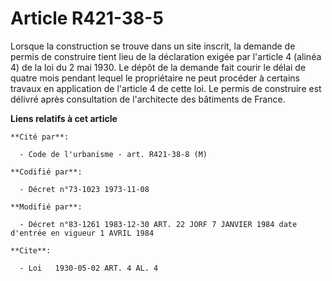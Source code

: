 # Article R421-38-5

Lorsque la construction se trouve dans un site inscrit, la demande de permis de construire tient lieu de la déclaration
exigée par l'article 4 (alinéa 4) de la loi du 2 mai 1930. Le dépôt de la demande fait courir le délai de quatre mois pendant
lequel le propriétaire ne peut procéder à certains travaux en application de l'article 4 de cette loi. Le permis de
construire est délivré après consultation de l'architecte des bâtiments de France.

**Liens relatifs à cet article**

	**Cité par**:

	  - Code de l'urbanisme - art. R421-38-8 (M)

	**Codifié par**:

	  - Décret n°73-1023 1973-11-08

	**Modifié par**:

	  - Décret n°83-1261 1983-12-30 ART. 22 JORF 7 JANVIER 1984 date d'entrée en vigueur 1 AVRIL 1984

	**Cite**:

	  - Loi   1930-05-02 ART. 4 AL. 4
